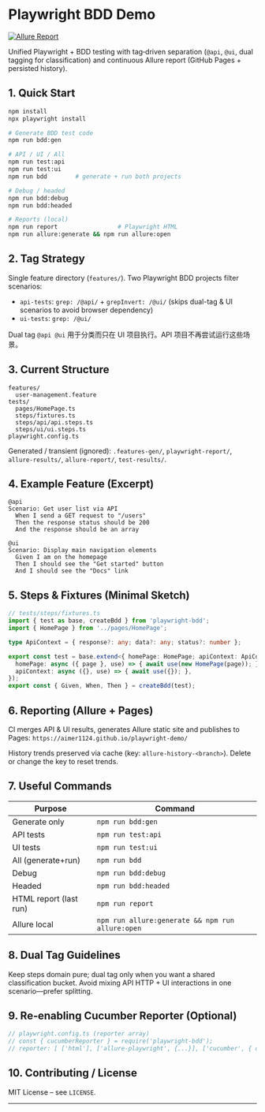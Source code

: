 # Playwright BDD Demo

[![Allure Report](https://img.shields.io/badge/Allure-Report-blueviolet?logo=allure&logoColor=white)](https://aimer1124.github.io/playwright-demo/)

Unified Playwright + BDD testing with tag‑driven separation (`@api`, `@ui`, dual tagging for classification) and continuous Allure report (GitHub Pages + persisted history).

## 1. Quick Start
```bash
npm install
npx playwright install

# Generate BDD test code
npm run bdd:gen

# API / UI / All
npm run test:api
npm run test:ui
npm run bdd        # generate + run both projects

# Debug / headed
npm run bdd:debug
npm run bdd:headed

# Reports (local)
npm run report                 # Playwright HTML
npm run allure:generate && npm run allure:open
```

## 2. Tag Strategy
Single feature directory (`features/`). Two Playwright BDD projects filter scenarios:
- `api-tests`: `grep: /@api/` + `grepInvert: /@ui/` (skips dual-tag & UI scenarios to avoid browser dependency)
- `ui-tests`: `grep: /@ui/`

Dual tag `@api @ui` 用于分类而只在 UI 项目执行。API 项目不再尝试运行这些场景。

## 3. Current Structure
```
features/
  user-management.feature
tests/
  pages/HomePage.ts
  steps/fixtures.ts
  steps/api/api.steps.ts
  steps/ui/ui.steps.ts
playwright.config.ts
```
Generated / transient (ignored): `.features-gen/`, `playwright-report/`, `allure-results/`, `allure-report/`, `test-results/`.

## 4. Example Feature (Excerpt)
```gherkin
@api
Scenario: Get user list via API
  When I send a GET request to "/users"
  Then the response status should be 200
  And the response should be an array

@ui
Scenario: Display main navigation elements
  Given I am on the homepage
  Then I should see the "Get started" button
  And I should see the "Docs" link
```

## 5. Steps & Fixtures (Minimal Sketch)
```ts
// tests/steps/fixtures.ts
import { test as base, createBdd } from 'playwright-bdd';
import { HomePage } from '../pages/HomePage';

type ApiContext = { response?: any; data?: any; status?: number };

export const test = base.extend<{ homePage: HomePage; apiContext: ApiContext }>({
  homePage: async ({ page }, use) => { await use(new HomePage(page)); },
  apiContext: async ({}, use) => { await use({}); },
});
export const { Given, When, Then } = createBdd(test);
```

## 6. Reporting (Allure + Pages)
CI merges API & UI results, generates Allure static site and publishes to Pages:
`https://aimer1124.github.io/playwright-demo/`

History trends preserved via cache (key: `allure-history-<branch>`). Delete or change the key to reset trends.

## 7. Useful Commands
| Purpose | Command |
|---------|---------|
| Generate only | `npm run bdd:gen` |
| API tests | `npm run test:api` |
| UI tests | `npm run test:ui` |
| All (generate+run) | `npm run bdd` |
| Debug | `npm run bdd:debug` |
| Headed | `npm run bdd:headed` |
| HTML report (last run) | `npm run report` |
| Allure local | `npm run allure:generate && npm run allure:open` |

## 8. Dual Tag Guidelines
Keep steps domain pure; dual tag only when you want a shared classification bucket. Avoid mixing API HTTP + UI interactions in one scenario—prefer splitting.

## 9. Re‑enabling Cucumber Reporter (Optional)
```ts
// playwright.config.ts (reporter array)
// const { cucumberReporter } = require('playwright-bdd');
// reporter: [ ['html'], ['allure-playwright', {...}], ['cucumber', { outputFile: 'cucumber-report/report.html' }] ];
```

## 10. Contributing / License
MIT License – see `LICENSE`.

---


